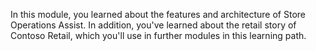 In this module, you learned about the features and architecture of Store Operations Assist. In addition, you've learned about the retail story of Contoso Retail, which you'll use in further modules in this learning path.
